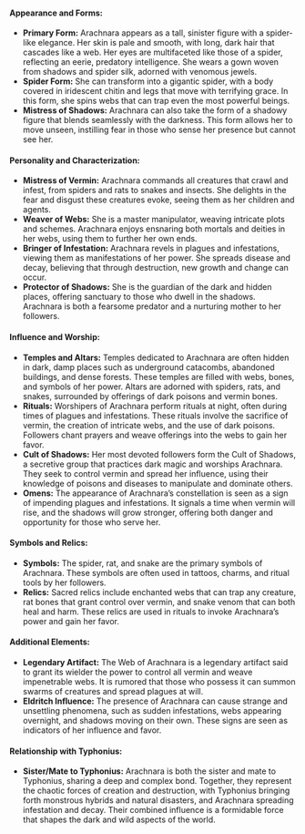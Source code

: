 #### Appearance and Forms:
- **Primary Form:** Arachnara appears as a tall, sinister figure with a spider-like elegance. Her skin is pale and smooth, with long, dark hair that cascades like a web. Her eyes are multifaceted like those of a spider, reflecting an eerie, predatory intelligence. She wears a gown woven from shadows and spider silk, adorned with venomous jewels.
- **Spider Form:** She can transform into a gigantic spider, with a body covered in iridescent chitin and legs that move with terrifying grace. In this form, she spins webs that can trap even the most powerful beings.
- **Mistress of Shadows:** Arachnara can also take the form of a shadowy figure that blends seamlessly with the darkness. This form allows her to move unseen, instilling fear in those who sense her presence but cannot see her.

#### Personality and Characterization:
- **Mistress of Vermin:** Arachnara commands all creatures that crawl and infest, from spiders and rats to snakes and insects. She delights in the fear and disgust these creatures evoke, seeing them as her children and agents.
- **Weaver of Webs:** She is a master manipulator, weaving intricate plots and schemes. Arachnara enjoys ensnaring both mortals and deities in her webs, using them to further her own ends.
- **Bringer of Infestation:** Arachnara revels in plagues and infestations, viewing them as manifestations of her power. She spreads disease and decay, believing that through destruction, new growth and change can occur.
- **Protector of Shadows:** She is the guardian of the dark and hidden places, offering sanctuary to those who dwell in the shadows. Arachnara is both a fearsome predator and a nurturing mother to her followers.

#### Influence and Worship:
- **Temples and Altars:** Temples dedicated to Arachnara are often hidden in dark, damp places such as underground catacombs, abandoned buildings, and dense forests. These temples are filled with webs, bones, and symbols of her power. Altars are adorned with spiders, rats, and snakes, surrounded by offerings of dark poisons and vermin bones.
- **Rituals:** Worshipers of Arachnara perform rituals at night, often during times of plagues and infestations. These rituals involve the sacrifice of vermin, the creation of intricate webs, and the use of dark poisons. Followers chant prayers and weave offerings into the webs to gain her favor.
- **Cult of Shadows:** Her most devoted followers form the Cult of Shadows, a secretive group that practices dark magic and worships Arachnara. They seek to control vermin and spread her influence, using their knowledge of poisons and diseases to manipulate and dominate others.
- **Omens:** The appearance of Arachnara’s constellation is seen as a sign of impending plagues and infestations. It signals a time when vermin will rise, and the shadows will grow stronger, offering both danger and opportunity for those who serve her.

#### Symbols and Relics:
- **Symbols:** The spider, rat, and snake are the primary symbols of Arachnara. These symbols are often used in tattoos, charms, and ritual tools by her followers.
- **Relics:** Sacred relics include enchanted webs that can trap any creature, rat bones that grant control over vermin, and snake venom that can both heal and harm. These relics are used in rituals to invoke Arachnara’s power and gain her favor.

#### Additional Elements:
- **Legendary Artifact:** The Web of Arachnara is a legendary artifact said to grant its wielder the power to control all vermin and weave impenetrable webs. It is rumored that those who possess it can summon swarms of creatures and spread plagues at will.
- **Eldritch Influence:** The presence of Arachnara can cause strange and unsettling phenomena, such as sudden infestations, webs appearing overnight, and shadows moving on their own. These signs are seen as indicators of her influence and favor.

#### Relationship with Typhonius:
- **Sister/Mate to Typhonius:** Arachnara is both the sister and mate to Typhonius, sharing a deep and complex bond. Together, they represent the chaotic forces of creation and destruction, with Typhonius bringing forth monstrous hybrids and natural disasters, and Arachnara spreading infestation and decay. Their combined influence is a formidable force that shapes the dark and wild aspects of the world.
